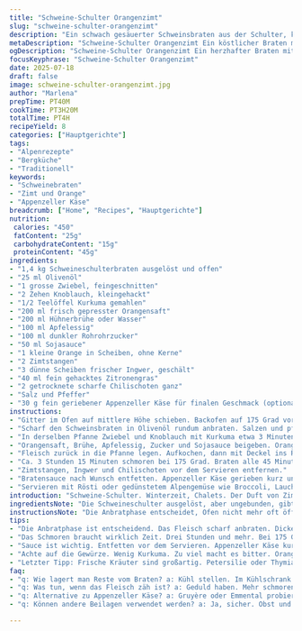 ```yaml
---
title: "Schweine-Schulter Orangenzimt"
slug: "schweine-schulter-orangenzimt"
description: "Ein schwach gesäuerter Schweinsbraten aus der Schulter, knusprig angebraten, mit Noten von Zimt und Orangensaft, kombiniert mit Schweizer Akzenten. Zutaten wie frische Zitronengrasstreifen und getrocknete Chilischoten setzen würzige Noten. Langsam geschmort, bis das Fleisch zart zerfällt. Ein Hauch von Appenzeller-Käse in der Sauce als Twist, der dem Gericht Tiefe gibt. Passt zu knusprigen Rösti oder gedämpftem Alpen-Gemüse. Ohne Milch und Ei. Revidierte Gewürzmengen und Garzeit für relaxtes Kochen in der Bergküche. Kombination aus Orangen- und Apfelessig statt Reisessig sorgt für einen regionaleren Geschmack. Nicht zu süss, eher herb und würzig. "
metaDescription: "Schweine-Schulter Orangenzimt Ein köstlicher Braten mit Zimt und Orange, perfekt für die Alpenküche"
ogDescription: "Schweine-Schulter Orangenzimt Ein herzhafter Braten mit Kräutern und Käse für alpine Gemütlichkeit"
focusKeyphrase: "Schweine-Schulter Orangenzimt"
date: 2025-07-18
draft: false
image: schweine-schulter-orangenzimt.jpg
author: "Marlena"
prepTime: PT40M
cookTime: PT3H20M
totalTime: PT4H
recipeYield: 8
categories: ["Hauptgerichte"]
tags:
- "Alpenrezepte"
- "Bergküche"
- "Traditionell"
keywords:
- "Schweinebraten"
- "Zimt und Orange"
- "Appenzeller Käse"
breadcrumb: ["Home", "Recipes", "Hauptgerichte"]
nutrition: 
 calories: "450"
 fatContent: "25g"
 carbohydrateContent: "15g"
 proteinContent: "45g"
ingredients:
- "1,4 kg Schweineschulterbraten ausgelöst und offen"
- "25 ml Olivenöl"
- "1 grosse Zwiebel, feingeschnitten"
- "2 Zehen Knoblauch, kleingehackt"
- "1/2 Teelöffel Kurkuma gemahlen"
- "200 ml frisch gepresster Orangensaft"
- "200 ml Hühnerbrühe oder Wasser"
- "100 ml Apfelessig"
- "100 ml dunkler Rohrohrzucker"
- "50 ml Sojasauce"
- "1 kleine Orange in Scheiben, ohne Kerne"
- "2 Zimtstangen"
- "3 dünne Scheiben frischer Ingwer, geschält"
- "40 ml fein gehacktes Zitronengras"
- "2 getrocknete scharfe Chilischoten ganz"
- "Salz und Pfeffer"
- "30 g fein geriebener Appenzeller Käse für finalen Geschmack (optional)"
instructions:
- "Gitter im Ofen auf mittlere Höhe schieben. Backofen auf 175 Grad vorheizen."
- "Scharf den Schweinsbraten in Olivenöl rundum anbraten. Salzen und pfeffern, kurz beiseitestellen."
- "In derselben Pfanne Zwiebel und Knoblauch mit Kurkuma etwa 3 Minuten weichdünsten."
- "Orangensaft, Brühe, Apfelessig, Zucker und Sojasauce beigeben. Orangenscheiben, Zimt, Ingwer, Zitronengras, Chilischoten hinzufügen."
- "Fleisch zurück in die Pfanne legen. Aufkochen, dann mit Deckel ins Rohr stellen."
- "Ca. 3 Stunden 15 Minuten schmoren bei 175 Grad. Braten alle 45 Minuten drehen, damit Flüssigkeit gut durchzieht."
- "Zimtstangen, Ingwer und Chilischoten vor dem Servieren entfernen."
- "Bratensauce nach Wunsch entfetten. Appenzeller Käse gerieben kurz unter die Sauce mischen, langsam schmelzen lassen."
- "Servieren mit Rösti oder gedünstetem Alpengemüse wie Broccoli, Lauch und Karotten."
introduction: "Schweine-Schulter. Winterzeit, Chalets. Der Duft von Zimt und Orange steigt auf. Einkaufen im Dorf, Bauernmarkt. Appenzeller Käse rückt in Reichweite. Geduld braucht es, langsam schmoren, bis die Fleischfasern fallen. Zitronengras und Ingwer bringen frische Alpenmodulation. Trockenfleisch und Bergkäse anders als Reisessig und Sojasauce in fernöstlicher Küche. Kleine scharfe Chilischoten. Manchmal hitzig auf der Zunge wie ein Gipfelwind. Kombiniert mit hausgemachtem Rösti oder frisch gepflücktem Spinat. Bergwirtshaus-Flair pur. Gemütlich, rustikal. Kein Schnickschnack. Es geht um die Essenz vom Braten, das Herdfeuer, die Gemeinschaft. Ohne Milch, ohne Eier – trotzdem voller Herz. "
ingredientsNote: "Die Schweineschulter ausgelöst, aber ungebunden, gibt die Würze frei. Frisch gepresster Orangensaft bringt frühe Säure, ersetzt Riesling oder Marsala. Apfelessig statt Reisessig – regionaler, leicht fruchtig. Zucker nicht zu viel, damit die Sauce harmoniert, karamellisiert fast wie beim Alppfondue. Knoblauch und Zwiebeln schmiegen sich aneinander und bilden die Grundlage. Kurkuma nur eine Prise für leichten Farbton, keine dominante Note. Zitronengras frisch gehackt nicht länger liegen lassen, sonst verliert es Aroma. Ingwerscheiben würzig und warm, sie ziehen sich zurück vor der cremigen Appenzeller-Käse-Schmelze, die am Schluss den Geschmack abrundet und unerwartete Tiefe bringt. Chilischoten vorsichtig dosieren, Bergkräfte spüren. "
instructionsNote: "Die Anbratphase entscheidet, Ofen nicht mehr oft öffnen. Fleisch rundum braun, dann Geschmack dicht. Das Schmoren braucht Zeit, Hitze bei 175 Grad, nicht zu hoch, sonst trocknet das Alpen-Schwein aus. Deckel auf der Pfanne einfetten die Feuchtigkeit. Zweimal bis dreimal wenden, dann ziehen die Aromen tief rein. Zimt und Ingwer später rausnehmen, zu intensiv sonst. Sauce entfetten, Wärme zurücknehmen, und dann Appenzeller reinschmelzen kurz vor dem Servieren – nicht kochen, nur zerlaufen. Lieber langsam servieren neben frischem Rösti oder leicht gedämpftem Broccoli, damit alles ein harmonisches Gebirge ergibt, wo sich das Aroma Lüftchen wie am Mittag am Berggipfel. Robust, einfach. Kein Tamtam."
tips:
- "Die Anbratphase ist entscheidend. Das Fleisch scharf anbraten. Dicke Kruste. Aromen bündeln sich. Nicht die Ofentür oft öffnen. Hitze bleibt. Rösti passt bestens. Bereite alles vorher vor. Einfache Zutaten. Ein bisschen Olivenöl. Frisches Gemüse. Die Geduld bringt Freude."
- "Das Schmoren braucht wirklich Zeit. Drei Stunden und mehr. Bei 175 Grad. Zu hoch? Dann wird das Stück trocken. Decke auf die Pfanne. Das hält die Feuchtigkeit. Fleisch öfter wenden. Immer wieder. Damit die Würze gut einzieht. Zimt und Ingwer herausnehmen. Zu intensiv ist nicht gut für den Geschmack."
- "Sauce ist wichtig. Entfetten vor dem Servieren. Appenzeller Käse kurz reingeben. Langsam schmelzen. Nicht kochen. Aromatisch wird es so. Perfekt mit Rösti oder gedämpftem Gemüse. Broccoli ist gut. Karotten und Lauch sind auch köstlich. Regionaler Geschmack ist entscheidend für den Genuss."
- "Achte auf die Gewürze. Wenig Kurkuma. Zu viel macht es bitter. Orangensaft frisch pressen. Das ist wichtig. Apfelessig statt Reisessig. Fruchtig und regional. Chilischoten dosiert einsetzen. Das bringt Würze. Nicht zu scharf, aber spannend. Die Balance ist das Ziel für den Geschmack."
- "Letzter Tipp: Frische Kräuter sind großartig. Petersilie oder Thymian obendrauf. Das ist eine gute Idee. Garnierung darüber. Braucht nicht viel. Einfach natürlich. Kunden schätzen es, wenn die Zutaten frisch sind. Regionale Küche lebt von der Qualität der Produkte."
faq:
- "q: Wie lagert man Reste vom Braten? a: Kühl stellen. Im Kühlschrank für ein paar Tage. Alternativ einfrieren. Super bis zu drei Monate. Gemüse auch lagern. Gut verpacken. Luftraum vermeiden."
- "q: Was tun, wenn das Fleisch zäh ist? a: Geduld haben. Mehr schmoren. Vielleicht länger als im Rezept. Zart wird es durch lange Garzeit. Kleine Stücke in Soße geben. Nachwürzen hilft. Ein bisschen Flüssigkeit hinzufügen."
- "q: Alternative zu Appenzeller Käse? a: Gruyère oder Emmental probieren. Vielleicht noch Bergkäse. Schmelz gut. Aromen drehen sich auch hier. Tiefen Geschmack immer schaffen. Respektiere die Kombinationen."
- "q: Können andere Beilagen verwendet werden? a: Ja, sicher. Obst und Gemüse sind gleichwertig. Äpfel sind auch gut. Knusprige Kartoffeln sind eine Wahl. Kombiniert und für Abwechslung sorgen. Das ist das Schöne an der Küche."

---
```


